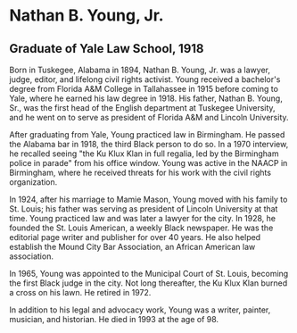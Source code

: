 # Nathan B. Young, Jr.
## Graduate of Yale Law School, 1918
Born in Tuskegee, Alabama in 1894, Nathan B. Young, Jr. was a lawyer, judge, editor, and lifelong civil rights activist. Young received a bachelor's degree from Florida A&M College in Tallahassee in 1915 before coming to Yale, where he earned his law degree in 1918. His father, Nathan B. Young, Sr., was the first head of the English department at Tuskegee University, and he went on to serve as president of Florida A&M and Lincoln University.

After graduating from Yale, Young practiced law in Birmingham. He passed the Alabama bar in 1918, the third Black person to do so. In a 1970 interview, he recalled seeing "the Ku Klux Klan in full regalia, led by the Birmingham police in parade" from his office window. Young was active in the NAACP in Birmingham, where he received threats for his work with the civil rights organization.

In 1924, after his marriage to Mamie Mason,  Young moved with his family to St. Louis; his father was serving as president of Lincoln University at that time. Young practiced law and was later a lawyer for the city. In 1928, he founded the St. Louis American, a weekly Black newspaper. He was the editorial page writer and publisher for over 40 years. He also helped establish the Mound City Bar Association, an African American law association.

In 1965, Young was appointed to the Municipal Court of St. Louis, becoming the first Black judge in the city. Not long thereafter, the Ku Klux Klan burned a cross on his lawn. He retired in 1972.

In addition to his legal and advocacy work, Young was a writer, painter, musician, and historian. He died in 1993 at the age of 98.
